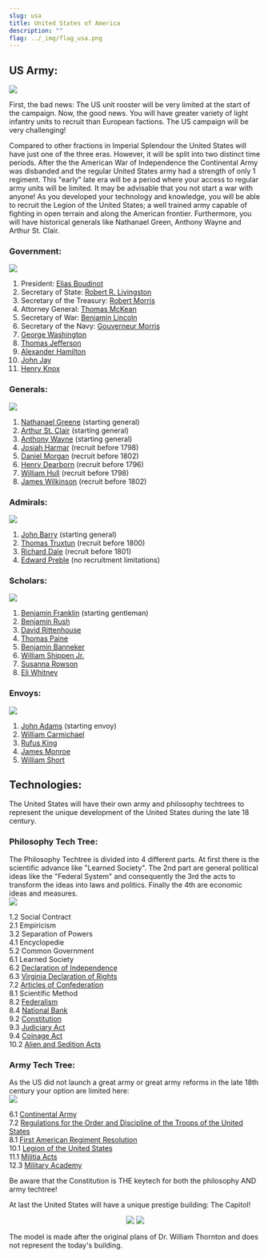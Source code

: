 ```yaml
---
slug: usa
title: United States of America
description: ""
flag: ../_img/flag_usa.png
---
```


## US Army:
![](https://steamuserimages-a.akamaihd.net/ugc/960857170314538872/79DB5A3FD7B249F7624C5C41DB8108AA19877B4E/)

First, the bad news: The US unit rooster will be very limited at the start of the campaign.
Now, the good news. You will have greater variety of light infantry units to recruit than European factions.
The US campaign will be very challenging!

Compared to other fractions in Imperial Splendour the United States will have just one of the three eras. However, it will be split into two distinct time periods.
After the the American War of Independence the Continental Army was disbanded and the regular United States army had a strength of only 1 regiment. This "early" late era will be a period where your access to regular army units will be limited. It may be advisable that you not start a war with anyone!
As you developed your technology and knowledge, you will be able to recruit the Legion of the United States; a well trained army capable of fighting in open terrain and along the American frontier.
Furthermore, you will have historical generals like Nathanael Green, Anthony Wayne and Arthur St. Clair.

### Government:
![](https://steamuserimages-a.akamaihd.net/ugc/970993441120429544/A2F7954B47BC1405E47DD13DDE6346E706CDB647/)

1. President: [Elias Boudinot](https://en.wikipedia.org/wiki/Elias_Boudinot)
2. Secretary of State: [Robert R. Livingston](https://en.wikipedia.org/wiki/Robert_R._Livingston_%28chancellor%29)
3. Secretary of the Treasury: [Robert Morris](https://en.wikipedia.org/wiki/Robert_Morris_%28financier%29)
4. Attorney General: [Thomas McKean](https://en.wikipedia.org/wiki/Thomas_McKean)
5. Secretary of War: [Benjamin Lincoln](https://en.wikipedia.org/wiki/Benjamin_Lincoln)
6. Secretary of the Navy: [Gouverneur Morris](https://en.wikipedia.org/wiki/Gouverneur_Morris)
7. [George Washington](https://en.wikipedia.org/wiki/George_Washington)
8. [Thomas Jefferson](https://en.wikipedia.org/wiki/Thomas_Jefferson)
9. [Alexander Hamilton](https://en.wikipedia.org/wiki/Alexander_Hamilton)
10. [John Jay](https://en.wikipedia.org/wiki/John_Jay)
11. [Henry Knox](https://en.wikipedia.org/wiki/Henry_Knox)

### Generals:
![](https://steamuserimages-a.akamaihd.net/ugc/970993441112086354/51258EB964F8118E110AA38508E72DF9AC661B36/)

1. [Nathanael Greene](https://en.wikipedia.org/wiki/Nathanael_Greene) (starting general)
2. [Arthur St. Clair](https://en.wikipedia.org/wiki/Arthur_St._Clair) (starting general)
3. [Anthony Wayne](https://en.wikipedia.org/wiki/Anthony_Wayne) (starting general)
4. [Josiah Harmar](https://en.wikipedia.org/wiki/Josiah_Harmar) (recruit before 1798)
5. [Daniel Morgan](https://en.wikipedia.org/wiki/Daniel_Morgan) (recruit before 1802)
6. [Henry Dearborn](https://en.wikipedia.org/wiki/Henry_Dearborn) (recruit before 1796)
7. [William Hull](https://en.wikipedia.org/wiki/William_Hull) (recruit before 1798)
8. [James Wilkinson](https://en.wikipedia.org/wiki/James_Wilkinson) (recruit before 1802)

### Admirals:
![](https://steamuserimages-a.akamaihd.net/ugc/970993441120387342/30E84F254FA476039C41AC44FDE13D32AD2B327B/)

1. [John Barry](https://en.wikipedia.org/wiki/John_Barry_(naval_officer)) (starting general)
2. [Thomas Truxtun](https://en.wikipedia.org/wiki/Thomas_Truxtun) (recruit before 1800)
3. [Richard Dale](https://en.wikipedia.org/wiki/Richard_Dale) (recruit before 1801)
4. [Edward Preble](https://en.wikipedia.org/wiki/Edward_Preble) (no recruitment limitations)

### Scholars:
![](https://steamuserimages-a.akamaihd.net/ugc/957482315967862270/6568DFA4716C5AF1313F5428D1D40FBA9890D736/)

1. [Benjamin Franklin](https://en.wikipedia.org/wiki/Benjamin_Franklin) (starting gentleman)
2. [Benjamin Rush](https://en.wikipedia.org/wiki/Benjamin_Rush)
3. [David Rittenhouse](https://en.wikipedia.org/wiki/David_Rittenhouse)
4. [Thomas Paine](https://en.wikipedia.org/wiki/Thomas_Paine)
5. [Benjamin Banneker](https://en.wikipedia.org/wiki/Benjamin_Banneker)
6. [William Shippen Jr.](https://en.wikipedia.org/wiki/William_Shippen_Jr.)
7. [Susanna Rowson](https://en.wikipedia.org/wiki/Susanna_Rowson)
8. [Eli Whitney](https://en.wikipedia.org/wiki/Eli_Whitney)

### Envoys:
![](https://steamuserimages-a.akamaihd.net/ugc/957482433279570576/F8825794A55D953915BF4E5F0EFD5CC425F4D2A5/)

1. [John Adams](https://en.wikipedia.org/wiki/John_Adams&amp;quot;) (starting envoy)
2. [William Carmichael](https://en.wikipedia.org/wiki/William_Carmichael_(diplomat))
3. [Rufus King](https://en.wikipedia.org/wiki/Rufus_King)
4. [James Monroe](https://en.wikipedia.org/wiki/James_Monroe)
5. [William Short](https://en.wikipedia.org/wiki/William_Short_(American_ambassador))


## Technologies:

The United States will have their own army and philosophy techtrees to represent the unique development of the United States during the late 18 century.

### Philosophy Tech Tree:

The Philosophy Techtree is divided into 4 different parts. At first there is the scientific advance like "Learned Society". The 2nd part are general political ideas like the "Federal System" and consequently the 3rd the acts to transform the ideas into laws and politics. Finally the 4th are economic ideas and measures.  
![](https://steamuserimages-a.akamaihd.net/ugc/960857170314591024/2686ABFFCB9CF2FCEA295F5D9A9B7AC404F2B156/)

1.2 Social Contract  
2.1 Empiricism  
3.2 Separation of Powers  
4.1 Encyclopedie  
5.2 Common Government  
6.1 Learned Society  
6.2 [Declaration of Independence](https://en.wikipedia.org/wiki/United_States_Declaration_of_Independence)  
6.3 [Virginia Declaration of Rights](https://en.wikipedia.org/wiki/Virginia_Declaration_of_Rights)  
7.2 [Articles of Confederation](https://en.wikipedia.org/wiki/Articles_of_Confederation)  
8.1 Scientific Method  
8.2 [Federalism](https://en.wikipedia.org/wiki/Federalist_Papers)  
8.4 [National Bank](https://en.wikipedia.org/wiki/First_Bank_of_the_United_States)  
9.2 [Constitution](https://en.wikipedia.org/wiki/United_States_Constitution)  
9.3 [Judiciary Act](https://en.wikipedia.org/wiki/Judiciary_Act_of_1789)  
9.4 [Coinage Act](https://en.wikipedia.org/wiki/Coinage_Act_of_1792)  
10.2 [Alien and Sedition Acts](https://en.wikipedia.org/wiki/Alien_and_Sedition_Acts)

### Army Tech Tree:

As the US did not launch a great army or great army reforms in the late 18th century your option are limited here:  
![](https://steamuserimages-a.akamaihd.net/ugc/960857170314599603/44A3073CE1C6534D82C276ADF7201F382DD8EFD6/)

6.1 [Continental Army](https://en.wikipedia.org/wiki/Continental_Army)  
7.2 [Regulations for the Order and Discipline of the Troops of the United States](https://en.wikipedia.org/wiki/Regulations_for_the_Order_and_Discipline_of_the_Troops_of_the_United_States)  
8.1 [First American Regiment Resolution](https://en.wikipedia.org/wiki/First_American_Regiment)  
10.1 [Legion of the United States](https://en.wikipedia.org/wiki/Legion_of_the_United_States)  
11.1 [Militia Acts](https://en.wikipedia.org/wiki/Militia_Acts_of_1792)  
12.3 [Military Academy](https://en.wikipedia.org/wiki/United_States_Military_Academy)

Be aware that the Constitution is THE keytech for both the philosophy AND army techtree!

At last the United States will have a unique prestige building: The Capitol!
<center>

![](https://steamuserimages-a.akamaihd.net/ugc/960857170314624403/ED7A8A0EC05DBC663D4B0D25759D74CE70F8BBFD/)
![](https://steamuserimages-a.akamaihd.net/ugc/960857170314727955/88690B09745AB301AD0F24CF55ECD9A236653D29/)

</center>
The model is made after the original plans of Dr. William Thornton and does not represent the today's building.
